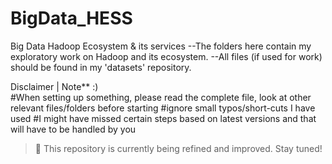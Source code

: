 # BigData_HESS
Big Data Hadoop Ecosystem & its services
--The folders here contain my exploratory work on Hadoop and its ecosystem.
--All files (if used for work) should be found in my 'datasets' repository.

Disclaimer | Note** :)             
#When setting up something, please read the complete file, look at other relevant files/folders before starting
#ignore small typos/short-cuts I have used
#I might have missed certain steps based on latest versions and that will have to be handled by you

> 🚧 This repository is currently being refined and improved. Stay tuned!


